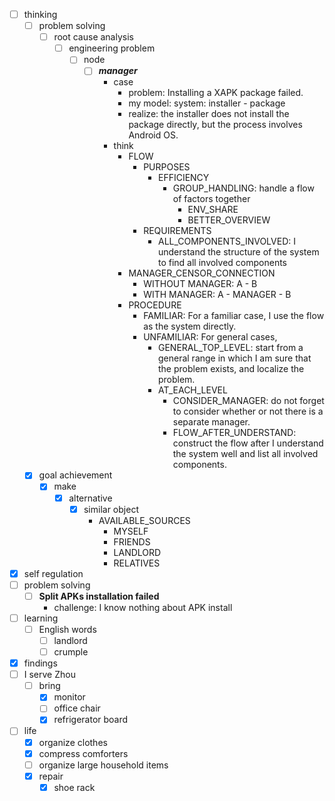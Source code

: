- [ ] thinking
    - [ ] problem solving
        - [ ] root cause analysis
            - [ ] engineering problem
                - [ ] node
                    - [ ] ***manager***
                        - case
                            - problem: Installing a XAPK package failed.
                            - my model: system: installer - package
                            - realize: the installer does not install the package directly, but the process involves Android OS.  
                        - think
                            - FLOW
                                - PURPOSES
                                    - EFFICIENCY
                                        - GROUP_HANDLING: handle a flow of factors together  
                                            - ENV_SHARE
                                            - BETTER_OVERVIEW
                                - REQUIREMENTS
                                    - ALL_COMPONENTS_INVOLVED: I understand the structure of the system to find all involved components
                            - MANAGER_CENSOR_CONNECTION
                                - WITHOUT MANAGER: A - B
                                - WITH MANAGER: A - MANAGER - B
                            - PROCEDURE
                                - FAMILIAR: For a familiar case, I use the flow as the system directly.
                                - UNFAMILIAR: For general cases,
                                    - GENERAL_TOP_LEVEL: start from a general range in which I am sure that the problem exists, and localize the problem.
                                    - AT_EACH_LEVEL
                                        - CONSIDER_MANAGER: do not forget to consider whether or not there is a separate manager.
                                        - FLOW_AFTER_UNDERSTAND: construct the flow after I understand the system well and list all involved components.
    - [x] goal achievement
        - [x] make
            - [x] alternative
                - [x] similar object
                    - AVAILABLE_SOURCES
                        - MYSELF
                        - FRIENDS
                        - LANDLORD
                        - RELATIVES
- [x] self regulation
- [ ] problem solving
    - [ ] **Split APKs installation failed**
        - challenge: I know nothing about APK install
- [ ] learning
    - [ ] English words
        - [ ] landlord
        - [ ] crumple
- [x] findings
- [ ] I serve Zhou
    - [ ] bring
        - [x] monitor
        - [ ] office chair
        - [x] refrigerator board
- [ ] life
    - [x] organize clothes
    - [x] compress comforters
    - [ ] organize large household items
    - [x] repair
        - [x] shoe rack